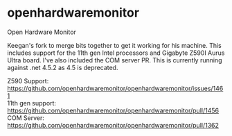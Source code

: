 # openhardwaremonitor
Open Hardware Monitor

Keegan's fork to merge bits together to get it working for his machine. This includes support for the 11th gen Intel processors and Gigabyte Z590I Aurus Ultra board. I've also included the COM server PR. This is currently running against .net 4.5.2 as 4.5 is deprecated.


Z590 Support: https://github.com/openhardwaremonitor/openhardwaremonitor/issues/1461  
11th gen support: https://github.com/openhardwaremonitor/openhardwaremonitor/pull/1456  
COM Server: https://github.com/openhardwaremonitor/openhardwaremonitor/pull/1362  
